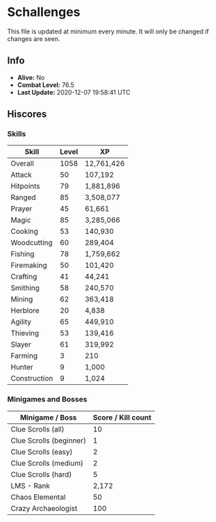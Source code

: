 # Schallenges

This file is updated at minimum every minute. It will only be changed if changes are seen.

## Info

 - **Alive:** No
 - **Combat Level:** 76.5
 - **Last Update:** 2020-12-07 19:58:41 UTC

## Hiscores

### Skills

| Skill | Level | XP |
|--|--|--|
| Overall | 1058 | 12,761,426 |
| Attack | 50 | 107,192 |
| Hitpoints | 79 | 1,881,896 |
| Ranged | 85 | 3,508,077 |
| Prayer | 45 | 61,661 |
| Magic | 85 | 3,285,066 |
| Cooking | 53 | 140,930 |
| Woodcutting | 60 | 289,404 |
| Fishing | 78 | 1,759,662 |
| Firemaking | 50 | 101,420 |
| Crafting | 41 | 44,241 |
| Smithing | 58 | 240,570 |
| Mining | 62 | 363,418 |
| Herblore | 20 | 4,838 |
| Agility | 65 | 449,910 |
| Thieving | 53 | 139,416 |
| Slayer | 61 | 319,992 |
| Farming | 3 | 210 |
| Hunter | 9 | 1,000 |
| Construction | 9 | 1,024 |

### Minigames and Bosses

| Minigame / Boss | Score / Kill count |
|--|--|
| Clue Scrolls (all) | 10 |
| Clue Scrolls (beginner) | 1 |
| Clue Scrolls (easy) | 2 |
| Clue Scrolls (medium) | 2 |
| Clue Scrolls (hard) | 5 |
| LMS - Rank | 2,172 |
| Chaos Elemental | 50 |
| Crazy Archaeologist | 100 |
